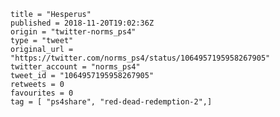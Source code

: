 ```
title = "Hesperus"
published = 2018-11-20T19:02:36Z
origin = "twitter-norms_ps4"
type = "tweet"
original_url = "https://twitter.com/norms_ps4/status/1064957195958267905"
twitter_account = "norms_ps4"
tweet_id = "1064957195958267905"
retweets = 0
favourites = 0
tag = [ "ps4share", "red-dead-redemption-2",]
```

<p class='image'><img src='https://mnf.m17s.net/2018/11/20/Dsd87EgWkAAI092.jpg' alt=''></p>

